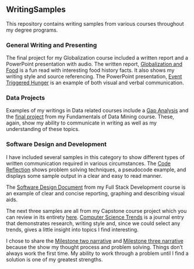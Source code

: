 ## WritingSamples

This repository contains writing samples from various courses throughout my degree programs.  

### General Writing and Presenting
The final project for my Globalization course included a written report and a PowerPoint presentation with audio.  The written report, [Globalization and Food]( https://github.com/LesleyPLangdon/WritingSamples/blob/master/GlobalizationFinalProjectPartOne.docx) is a fun read with interesting food history facts.  It also shows my writing style and source referencing. The PowerPoint presentation, [Event Triggered Hunger]( https://github.com/LesleyPLangdon/WritingSamples/blob/master/GlobalizationFinalProjectSlidePresentation.pptx) is an example of both visual and verbal communication.

### Data Projects
Examples of my writings in Data related courses include a [Gap Analysis]( https://github.com/LesleyPLangdon/WritingSamples/blob/master/DAT300GapAnalysis.docx) and the [final project]( https://github.com/LesleyPLangdon/WritingSamples/blob/master/FinalProjectFundamentalsOfDataMining.docx) from my Fundamentals of Data Mining course.  These, again, show my ability to communicate in writing as well as my understanding of these topics.

### Software Design and Development
I have included several samples in this category to show different types of written communication required in various circumstances.
The [Code Reflection]( https://github.com/LesleyPLangdon/WritingSamples/blob/master/CodeReflectionPseudocodeAndTesting.docx) shows problem solving techniques, a pseudocode example, and displays some sample output in a clear and easy to read manner.

The [Software Design Document]( https://github.com/LesleyPLangdon/WritingSamples/blob/master/CS%20465%20Software%20Design%20Document%20Final.docx) from my Full Stack Development course is an example of clear and concise reporting, graphing and describing visual aids.

The next three samples are all from my Capstone course project which you can review in its entirety [here](https://lesleyplangdon.github.io?CS499FinalProject/). 
[Computer Science Trends]( https://github.com/LesleyPLangdon/WritingSamples/blob/master/CapstoneMod6Journal.docx) is a journal entry that demonstrates research, writing style and, since we could select any trends, gives a little insight into topics I find interesting.

I chose to share the [Milestone two narrative]( https://github.com/LesleyPLangdon/WritingSamples/blob/master/CapstoneM2Narrative.docx) and [Milestone three narrative]( https://github.com/LesleyPLangdon/WritingSamples/blob/master/CapstoneM3Narrative.docx) because the show my thought process and problem solving.  Things don’t always work the first time.  My ability to work through a problem until I find a solution is one of my greatest strengths.

